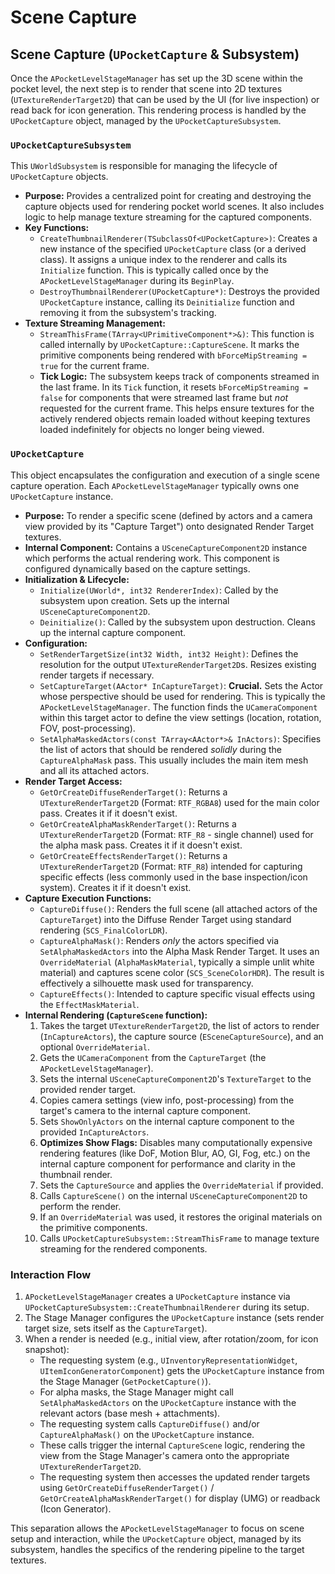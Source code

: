 # Scene Capture

## Scene Capture (`UPocketCapture` & Subsystem)

Once the `APocketLevelStageManager` has set up the 3D scene within the pocket level, the next step is to render that scene into 2D textures (`UTextureRenderTarget2D`) that can be used by the UI (for live inspection) or read back for icon generation. This rendering process is handled by the `UPocketCapture` object, managed by the `UPocketCaptureSubsystem`.

### `UPocketCaptureSubsystem`

This `UWorldSubsystem` is responsible for managing the lifecycle of `UPocketCapture` objects.

* **Purpose:** Provides a centralized point for creating and destroying the capture objects used for rendering pocket world scenes. It also includes logic to help manage texture streaming for the captured components.
* **Key Functions:**
  * `CreateThumbnailRenderer(TSubclassOf<UPocketCapture>)`: Creates a new instance of the specified `UPocketCapture` class (or a derived class). It assigns a unique index to the renderer and calls its `Initialize` function. This is typically called once by the `APocketLevelStageManager` during its `BeginPlay`.
  * `DestroyThumbnailRenderer(UPocketCapture*)`: Destroys the provided `UPocketCapture` instance, calling its `Deinitialize` function and removing it from the subsystem's tracking.
* **Texture Streaming Management:**
  * `StreamThisFrame(TArray<UPrimitiveComponent*>&)`: This function is called internally by `UPocketCapture::CaptureScene`. It marks the primitive components being rendered with `bForceMipStreaming = true` for the current frame.
  * **Tick Logic:** The subsystem keeps track of components streamed in the last frame. In its `Tick` function, it resets `bForceMipStreaming = false` for components that were streamed last frame but _not_ requested for the current frame. This helps ensure textures for the actively rendered objects remain loaded without keeping textures loaded indefinitely for objects no longer being viewed.

### `UPocketCapture`

This object encapsulates the configuration and execution of a single scene capture operation. Each `APocketLevelStageManager` typically owns one `UPocketCapture` instance.

* **Purpose:** To render a specific scene (defined by actors and a camera view provided by its "Capture Target") onto designated Render Target textures.
* **Internal Component:** Contains a `USceneCaptureComponent2D` instance which performs the actual rendering work. This component is configured dynamically based on the capture settings.
* **Initialization & Lifecycle:**
  * `Initialize(UWorld*, int32 RendererIndex)`: Called by the subsystem upon creation. Sets up the internal `USceneCaptureComponent2D`.
  * `Deinitialize()`: Called by the subsystem upon destruction. Cleans up the internal capture component.
* **Configuration:**
  * `SetRenderTargetSize(int32 Width, int32 Height)`: Defines the resolution for the output `UTextureRenderTarget2D`s. Resizes existing render targets if necessary.
  * `SetCaptureTarget(AActor* InCaptureTarget)`: **Crucial.** Sets the Actor whose perspective should be used for rendering. This is typically the `APocketLevelStageManager`. The function finds the `UCameraComponent` within this target actor to define the view settings (location, rotation, FOV, post-processing).
  * `SetAlphaMaskedActors(const TArray<AActor*>& InActors)`: Specifies the list of actors that should be rendered _solidly_ during the `CaptureAlphaMask` pass. This usually includes the main item mesh and all its attached actors.
* **Render Target Access:**
  * `GetOrCreateDiffuseRenderTarget()`: Returns a `UTextureRenderTarget2D` (Format: `RTF_RGBA8`) used for the main color pass. Creates it if it doesn't exist.
  * `GetOrCreateAlphaMaskRenderTarget()`: Returns a `UTextureRenderTarget2D` (Format: `RTF_R8` - single channel) used for the alpha mask pass. Creates it if it doesn't exist.
  * `GetOrCreateEffectsRenderTarget()`: Returns a `UTextureRenderTarget2D` (Format: `RTF_R8`) intended for capturing specific effects (less commonly used in the base inspection/icon system). Creates it if it doesn't exist.
* **Capture Execution Functions:**
  * `CaptureDiffuse()`: Renders the full scene (all attached actors of the `CaptureTarget`) into the Diffuse Render Target using standard rendering (`SCS_FinalColorLDR`).
  * `CaptureAlphaMask()`: Renders _only_ the actors specified via `SetAlphaMaskedActors` into the Alpha Mask Render Target. It uses an `OverrideMaterial` (`AlphaMaskMaterial`, typically a simple unlit white material) and captures scene color (`SCS_SceneColorHDR`). The result is effectively a silhouette mask used for transparency.
  * `CaptureEffects()`: Intended to capture specific visual effects using the `EffectMaskMaterial`.
* **Internal Rendering (`CaptureScene` function):**
  1. Takes the target `UTextureRenderTarget2D`, the list of actors to render (`InCaptureActors`), the capture source (`ESceneCaptureSource`), and an optional `OverrideMaterial`.
  2. Gets the `UCameraComponent` from the `CaptureTarget` (the `APocketLevelStageManager`).
  3. Sets the internal `USceneCaptureComponent2D`'s `TextureTarget` to the provided render target.
  4. Copies camera settings (view info, post-processing) from the target's camera to the internal capture component.
  5. Sets `ShowOnlyActors` on the internal capture component to the provided `InCaptureActors`.
  6. **Optimizes Show Flags:** Disables many computationally expensive rendering features (like DoF, Motion Blur, AO, GI, Fog, etc.) on the internal capture component for performance and clarity in the thumbnail render.
  7. Sets the `CaptureSource` and applies the `OverrideMaterial` if provided.
  8. Calls `CaptureScene()` on the internal `USceneCaptureComponent2D` to perform the render.
  9. If an `OverrideMaterial` was used, it restores the original materials on the primitive components.
  10. Calls `UPocketCaptureSubsystem::StreamThisFrame` to manage texture streaming for the rendered components.

### Interaction Flow

1. `APocketLevelStageManager` creates a `UPocketCapture` instance via `UPocketCaptureSubsystem::CreateThumbnailRenderer` during its setup.
2. The Stage Manager configures the `UPocketCapture` instance (sets render target size, sets itself as the `CaptureTarget`).
3. When a render is needed (e.g., initial view, after rotation/zoom, for icon snapshot):
   * The requesting system (e.g., `UInventoryRepresentationWidget`, `UItemIconGeneratorComponent`) gets the `UPocketCapture` instance from the Stage Manager (`GetPocketCapture()`).
   * For alpha masks, the Stage Manager might call `SetAlphaMaskedActors` on the `UPocketCapture` instance with the relevant actors (base mesh + attachments).
   * The requesting system calls `CaptureDiffuse()` and/or `CaptureAlphaMask()` on the `UPocketCapture` instance.
   * These calls trigger the internal `CaptureScene` logic, rendering the view from the Stage Manager's camera onto the appropriate `UTextureRenderTarget2D`.
   * The requesting system then accesses the updated render targets using `GetOrCreateDiffuseRenderTarget()` / `GetOrCreateAlphaMaskRenderTarget()` for display (UMG) or readback (Icon Generator).

This separation allows the `APocketLevelStageManager` to focus on scene setup and interaction, while the `UPocketCapture` object, managed by its subsystem, handles the specifics of the rendering pipeline to the target textures.
